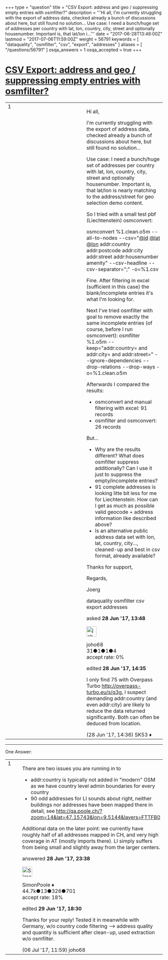 +++
type = "question"
title = "CSV Export: address and geo / suppressing empty entries with osmfilter?"
description = '''Hi all, I&#x27;m currently struggling with the export of address data, checked already a bunch of discussions about here, but still found no solution... Use case: I need a bunch/huge set of addresses per country with lat, lon, country, city, street and optionally housenumber. Important is, that lat/lon i...'''
date = "2017-06-28T13:48:00Z"
lastmod = "2017-07-06T11:59:00Z"
weight = 56791
keywords = [ "dataquality", "osmfilter", "csv", "export", "addresses" ]
aliases = [ "/questions/56791" ]
osqa_answers = 1
osqa_accepted = true
+++

<div class="headNormal">

# [CSV Export: address and geo / suppressing empty entries with osmfilter?](/questions/56791/csv-export-address-and-geo-suppressing-empty-entries-with-osmfilter)

</div>

<div id="main-body">

<div id="askform">

<table id="question-table" style="width:100%;">
<colgroup>
<col style="width: 50%" />
<col style="width: 50%" />
</colgroup>
<tbody>
<tr>
<td style="width: 30px; vertical-align: top"><div class="vote-buttons">
<span id="post-56791-upvote" class="ajax-command post-vote up" rel="nofollow" title="I like this post (click again to cancel)"> </span>
<div id="post-56791-score" class="post-score" title="current number of votes">
1
</div>
<span id="post-56791-downvote" class="ajax-command post-vote down" rel="nofollow" title="I dont like this post (click again to cancel)"> </span> <span id="favorite-mark" class="ajax-command favorite-mark" rel="nofollow" title="mark/unmark this question as favorite (click again to cancel)"> </span>
<div id="favorite-count" class="favorite-count">
&#10;</div>
</div></td>
<td><div id="item-right">
<div class="question-body">
<p>Hi all,</p>
<p>I'm currently struggling with the export of address data, checked already a bunch of discussions about here, but still found no solution...</p>
<p>Use case: I need a bunch/huge set of addresses per country with lat, lon, country, city, street and optionally housenumber. Important is, that lat/lon is nearly matching to the address/street for geo selection demo content.</p>
<p>So I tried with a small test pbf (Liechtenstein) osmconvert:</p>
<p>osmconvert %1.clean.o5m --all-to-nodes --csv="<a href="https://help.openstreetmap.org/users/260/idoneus">@id</a> <a href="https://help.openstreetmap.org/users/5110/latroc">@lat</a> <a href="https://help.openstreetmap.org/users/1350/longestaugust">@lon</a> addr:country addr:postcode addr:city addr:street addr:housenumber amenity" --csv-headline --csv-separator=";" -o=%1.csv</p>
<p>Fine. After filtering in excel (sufficient in this case) the blank/incomplete entries it's what I'm looking for.</p>
<p>Next I've tried osmfilter with goal to remove exactly the same incomplete entries (of course, before I run osmconvert): osmfilter %1.o5m --keep="addr:country= and addr:city= and addr:street=" --ignore-dependencies --drop-relations --drop-ways -o=%1.clean.o5m</p>
<p>Afterwards I compared the results:</p>
<ul>
<li>osmconvert and manual filtering with excel: 91 records</li>
<li>osmfilter and osmconvert: 26 records</li>
</ul>
<p>But...</p>
<ul>
<li>Why are the results different? What does osmfilter suppress additionally? Can I use it just to suppress the empty/incomplete entries?</li>
<li>91 complete addresses is looking litte bit less for me for Liechtenstein. How can I get as much as possible valid geocode + address information like described above?</li>
<li>Is an alternative public address data set with lon, lat, country, city..., cleaned-up and best in csv format, already available?</li>
</ul>
<p>Thanks for support,</p>
<p>Regards,</p>
<p>Joerg</p>
</div>
<div id="question-tags" class="tags-container tags">
<span class="post-tag tag-link-dataquality" rel="tag" title="see questions tagged &#39;dataquality&#39;">dataquality</span> <span class="post-tag tag-link-osmfilter" rel="tag" title="see questions tagged &#39;osmfilter&#39;">osmfilter</span> <span class="post-tag tag-link-csv" rel="tag" title="see questions tagged &#39;csv&#39;">csv</span> <span class="post-tag tag-link-export" rel="tag" title="see questions tagged &#39;export&#39;">export</span> <span class="post-tag tag-link-addresses" rel="tag" title="see questions tagged &#39;addresses&#39;">addresses</span>
</div>
<div id="question-controls" class="post-controls">
&#10;</div>
<div class="post-update-info-container">
<div class="post-update-info post-update-info-user">
<p>asked <strong>28 Jun '17, 13:48</strong></p>
<img src="https://secure.gravatar.com/avatar/967bb24c2963171b902d9cfc29f7e72b?s=32&amp;d=identicon&amp;r=g" class="gravatar" width="32" height="32" alt="joho68&#39;s gravatar image" />
<p><span>joho68</span><br />
<span class="score" title="31 reputation points">31</span><span title="1 badges"><span class="badge1">●</span><span class="badgecount">1</span></span><span title="1 badges"><span class="silver">●</span><span class="badgecount">1</span></span><span title="4 badges"><span class="bronze">●</span><span class="badgecount">4</span></span><br />
<span class="accept_rate" title="Rate of the user&#39;s accepted answers">accept rate:</span> <span title="joho68 has no accepted answers">0%</span></p>
</div>
<div class="post-update-info post-update-info-edited">
<p><span> edited <strong>28 Jun '17, 14:35</strong> </span></p>
</div>
</div>
<div id="comments-container-56791" class="comments-container">
<span id="56793"></span>
<div id="comment-56793" class="comment">
<div id="post-56793-score" class="comment-score">
&#10;</div>
<div class="comment-text">
<p>I only find 75 with Overpass Turbo <a href="http://overpass-turbo.eu/s/q3g.">http://overpass-turbo.eu/s/q3g.</a> I suspect demanding addr:country (and even addr:city) are likely to reduce the data returned significantly. Both can often be deduced from location.</p>
</div>
<div id="comment-56793-info" class="comment-info">
<span class="comment-age">(28 Jun '17, 14:36)</span> <span class="comment-user userinfo">SK53 ♦</span>
</div>
</div>
</div>
<div id="comment-tools-56791" class="comment-tools">
&#10;</div>
<div class="clear">
&#10;</div>
<div id="comment-56791-form-container" class="comment-form-container">
&#10;</div>
<div class="clear">
&#10;</div>
</div></td>
</tr>
</tbody>
</table>

------------------------------------------------------------------------

<div class="tabBar">

<span id="sort-top"></span>

<div class="headQuestions">

One Answer:

</div>

</div>

<span id="56798"></span>

<div id="answer-container-56798" class="answer accepted-answer">

<table style="width:100%;">
<colgroup>
<col style="width: 50%" />
<col style="width: 50%" />
</colgroup>
<tbody>
<tr>
<td style="width: 30px; vertical-align: top"><div class="vote-buttons">
<span id="post-56798-upvote" class="ajax-command post-vote up" rel="nofollow" title="I like this post (click again to cancel)"> </span>
<div id="post-56798-score" class="post-score" title="current number of votes">
1
</div>
<span id="post-56798-downvote" class="ajax-command post-vote down" rel="nofollow" title="I dont like this post (click again to cancel)"> </span> <span class="accept-answer on" rel="nofollow" title="joho68 has selected this answer as the correct answer"> </span>
</div></td>
<td><div class="item-right">
<div class="answer-body">
<p>There are two issues you are running in to</p>
<ul>
<li>addr:country is typically not added in "modern" OSM as we have country level admin boundaries for every country</li>
<li>90 odd addresses for LI sounds about right, neither buildings nor addresses have been mapped there in detail, see <a href="http://qa.poole.ch/?zoom=14&amp;lat=47.15743&amp;lon=9.5144&amp;layers=FTTFB0">http://qa.poole.ch/?zoom=14&amp;lat=47.15743&amp;lon=9.5144&amp;layers=FTTFB0</a></li>
</ul>
<p>Additional data on the later point: we currently have roughly half of all addresses mapped in CH, and very high coverage in AT (mostly imports there). LI simply suffers from being small and slightly away from the larger centers.</p>
</div>
<div class="answer-controls post-controls">
&#10;</div>
<div class="post-update-info-container">
<div class="post-update-info post-update-info-user">
<p>answered <strong>28 Jun '17, 23:38</strong></p>
<img src="https://secure.gravatar.com/avatar/ad2513d6f8e3d709d576ace900c12fa5?s=32&amp;d=identicon&amp;r=g" class="gravatar" width="32" height="32" alt="SimonPoole&#39;s gravatar image" />
<p><span>SimonPoole ♦</span><br />
<span class="score" title="44667 reputation points"><span>44.7k</span></span><span title="13 badges"><span class="badge1">●</span><span class="badgecount">13</span></span><span title="326 badges"><span class="silver">●</span><span class="badgecount">326</span></span><span title="701 badges"><span class="bronze">●</span><span class="badgecount">701</span></span><br />
<span class="accept_rate" title="Rate of the user&#39;s accepted answers">accept rate:</span> <span title="SimonPoole has 209 accepted answers">18%</span></p>
</div>
<div class="post-update-info post-update-info-edited">
<p><span> edited <strong>29 Jun '17, 18:30</strong> </span></p>
</div>
</div>
<div id="comments-container-56798" class="comments-container">
<span id="56915"></span>
<div id="comment-56915" class="comment">
<div id="post-56915-score" class="comment-score">
&#10;</div>
<div class="comment-text">
<p>Thanks for your reply! Tested it in meanwhile with Germany, w/o country code filtering --&gt; address quality and quantity is sufficient after clean-up, used extraction w/o osmfilter.</p>
</div>
<div id="comment-56915-info" class="comment-info">
<span class="comment-age">(06 Jul '17, 11:59)</span> <span class="comment-user userinfo">joho68</span>
</div>
</div>
</div>
<div id="comment-tools-56798" class="comment-tools">
&#10;</div>
<div class="clear">
&#10;</div>
<div id="comment-56798-form-container" class="comment-form-container">
&#10;</div>
<div class="clear">
&#10;</div>
</div></td>
</tr>
</tbody>
</table>

</div>

<div class="paginator-container-left">

</div>

</div>

</div>

